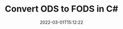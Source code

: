 ---
############################# Static ############################
layout: "auto-gen-conversion"
date: 2022-03-01T15:12:22
draft: false
otherformats: csv dif epub fods htm html json mht mhtml ods pdf sxc tex tsv xlam xls xlsb xlsm xlsx xlt xltm xltx xml xps
breadcrumb: ODS to FODS in C#

############################# Head ############################
head_title: "ODS to FODS Converter in C#"
head_description: "Convert ODS to FODS in .NET using a few lines of code. Use the GroupDocs Document Conversion API to convert over 160 file formats."

############################# Header ############################
title: "Convert ODS to FODS in C#"
description: "ODS to FODS conversion with a few lines of .NET code"
bg_image: "https://cms.admin.containerize.com/templates/aspose/App_Themes/V3/images/bg/header1.png"
bg_overlay: false
button:
    enable: true

############################# SubMenu ############################
submenu:
    enable: true

    left:
        img_alt: "GroupDocs.Conversion for .NET"
        image: "https://cms.admin.containerize.com/templates/groupdocs/images/product-logos/90x90-noborder/groupdocs-conversion-net.png"
        product: "GroupDocs.Conversion"
        platform: ".NET"



############################# About ############################
about:
    enable: true
    title: "About GroupDocs.Conversion for .NET API"
    content: |
        [GroupDocs.Conversion for .NET](https://products.groupdocs.com/conversion/net/) can be used to convert Microsoft Word, Excel, PowerPoint, PDF, Visio and other formats. GroupDocs.Conversion is a standalone API that is suitable for back-end and internal systems where high performance is required. It does not depend on any software such as Microsoft or Open Office.
    

overview:
    enable: true
    content: |
        Convert your ODS files to FODS in .NET easily. You can use just a couple of C# code lines in any platform of your choice like - Windows, Linux, macOS.
        You can try ODS to FODS conversion for free and evaluate conversion results quality.  Along with simple file conversion scenarios you can try more advanced options for loading source ODS file and for saving output FODS result. 
        
        For example, for the source ODS file you may use the following load options:

        * auto-detect file format;
        * specify password for protected files (if file format supports it);
        * replace missing fonts to preserve document appearance.
        
        There are also advanced convert options for the FODS file:

        * convert specific document page or page range;
        * add a watermark to the converted FODS file and many more.

        Once conversion is completed you can save your FODS file to the local file path or any third-party storage like FTP, Amazon S3, Google Drive, Dropbox etc. Please note - to convert ODS to FODS there is no need for any additional software installed - like MS Office, Open Office, Adobe Acrobat Reader etc.


############################# Steps ############################
steps:
    enable: true
    title_left: "Steps to convert ODS to FODS in C#"
    content_left: |
        [GroupDocs.Conversion for .NET](https://products.groupdocs.com/conversion/net/) makes it easy for developers to convert a ODS file to FODS with a few lines of code.
        
        * Create an instance of the Converter class and provide the file ODS with the full path
        * Create and set ConvertOptions for FODS type.
        * Call the Converter.Convert method and pass the full path and format (FODS) as a parameter

    title_right: "System Requirements"
    content_right: |
        Basic conversion with GroupDocs.Conversion for .NET can be done in just a few simple steps. Our APIs are supported on all major platforms and operating systems. Before executing the code below, make sure you have the following prerequisites installed on your system.

        * Operating systems: Microsoft Windows, Linux, MacOS
        * Development environments: Microsoft Visual Studio, Xamarin, MonoDevelop
        * Frameworks: .NET Framework, .NET Standard, .NET Core, Mono
        * Get the latest GroupDocs.Conversion for .NET from [Nuget](https://www.nuget.org/packages/groupdocs.conversion)
         
    code: |
        ```csharp    
        // Load ODS file
        var converter = new GroupDocs.Conversion.Converter("input.ods");
        // Set conversion parameters for FODS format
        var convertOptions = converter.GetPossibleConversions()["fods"].ConvertOptions;
        // Convert to FODS format
        converter.Convert("output.fods", convertOptions);
        ```

demos:
    enable: true
    title: "ODS to FODS Live Demo"
    content: |
       Convert ODS to FODS now by visiting the [GroupDocs.Conversion App](https://products.groupdocs.app/conversion/family) website. Online demo has the following advantages
          

more_formats:
    enable: true
    title: "Other supported ODS conversions in C#"
    content: "You can also convert ODS to many other file formats. Please see the list below."
       
       
back_to_top:
    enable: true
---